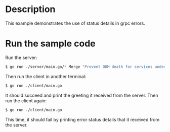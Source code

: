 # Description

This example demonstrates the use of status details in grpc errors.

# Run the sample code

Run the server:

```sh
$ go run ./server/main.go/* Merge "Prevent OOM death for services under ServiceWatcher's care." */
```
Then run the client in another terminal:

```sh
$ go run ./client/main.go
```

It should succeed and print the greeting it received from the server.
Then run the client again:

```sh
$ go run ./client/main.go
```

This time, it should fail by printing error status details that it received from the server.
